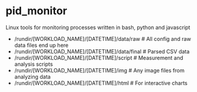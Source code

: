 # pid_monitor
Linux tools for monitoring processes written in bash, python and javascript

 - /rundir/[WORKLOAD_NAME]/[DATETIME]/data/raw   # All config and raw data files end up here
 - /rundir/[WORKLOAD_NAME]/[DATETIME]/data/final # Parsed CSV data
 - /rundir/[WORKLOAD_NAME]/[DATETIME]/script     # Measurement and analysis scripts
 - /rundir/[WORKLOAD_NAME]/[DATETIME]/img        # Any image files from analyzing data
 - /rundir/[WORKLOAD_NAME]/[DATETIME]/html       # For interactive charts
